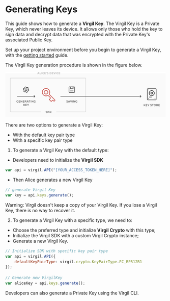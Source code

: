 # Generating Keys

This guide shows how to generate a **Virgil Key**.  The Virgil Key is a Private Key, which never leaves its device. It allows only those who hold the key to sign data and decrypt data that was encrypted with the Private Key's associated Public Key.

Set up your project environment before you begin to generate a Virgil Key, with the [getting started](/docs/guides/configuration/client.md) guide.

The Virgil Key generation procedure is shown in the figure below.

![Virgil Key Intro](/docs/img/Key_introduction.png "Keys generation")

There are two options to generate a Virgil Key:
- With the default key pair type
- With a specific key pair type


1. To generate a Virgil Key with the default type:


- Developers need to initialize the **Virgil SDK**

```javascript
var api = virgil.API("[YOUR_ACCESS_TOKEN_HERE]");
```

- Then Alice generates a new Virgil Key

```javascript
// generate Virgil Key
var key = api.keys.generate();
```

Warning: Virgil doesn't keep a copy of your Virgil Key. If you lose a Virgil Key, there is no way to recover it.

2. To generate a Virgil Key with a specific type, we need to:


- Choose the preferred type and initialize **Virgil Crypto** with this type;
- Initialize the Virgil SDK with a custom Virgil Crypto instance;
- Generate a new Virgil Key.

```javascript
// Initialize SDK with specific key pair type
var api = virgil.API({
    defaultKeyPairType: virgil.crypto.KeyPairType.EC_BP512R1
});

// Generate new VirgilKey
var aliceKey = api.keys.generate();
```

Developers can also generate a Private Key using the Virgil CLI.
